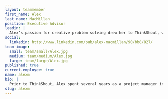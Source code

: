 ```yaml
---
layout: teammember
first_name: Alex
last_name: MacMillan
position: Executive Advisor
leadin: |
  Alex’s passion for creative problem solving drew her to ThinkShout, where she leads our operational systems and professional services team, all while supporting our clients. She also really likes food, and since the ThinkShout team really likes food, she figured she’d be a great fit.
social:
  linkedin: http://www.linkedin.com/pub/alex-macmillan/90/bb8/827/
team-image:
  small: team/small/Alex.jpg
  medium: team/medium/Alex.jpg
  large: team/large/Alex.jpg
published: true
current-employee: true
name: alexm
bio: |
  Prior to ThinkShout, Alex spent several years as a project manager in the healthcare industry, overseeing several large web development projects centered around providing the public with health care resources online. Through this work, she learned the power of the Internet as a tool for making social change. Alex studied psychology at University of Oregon, specifically empathy, motivation, and decision-making. Her insight into the human thought process allows her to evaluate problems from multiple viewpoints. When Alex isn’t managing the many moving pieces that make ThinkShout tick, she’s at her house, playing the never-ending game of home improvement.
slug: alexm
---
```

